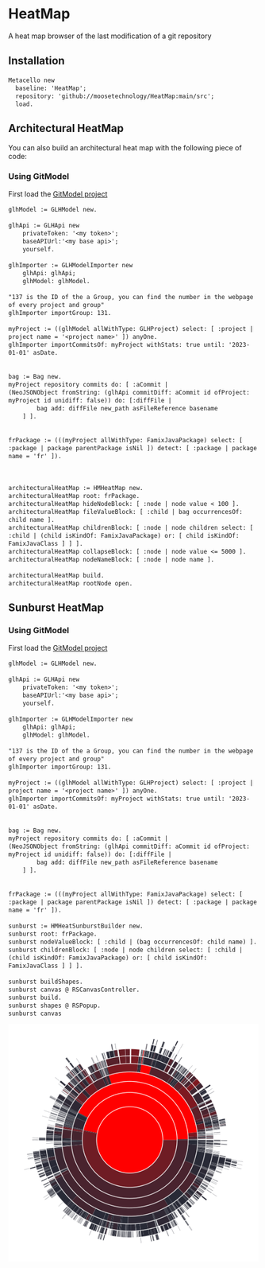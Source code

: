 # HeatMap

A heat map browser of the last modification of a git repository 

## Installation

```st
Metacello new
  baseline: 'HeatMap';
  repository: 'github://moosetechnology/HeatMap:main/src';
  load.
```

## Architectural HeatMap

You can also build an architectural heat map with the following piece of code:

### Using GitModel

First load the [GitModel project](https://github.com/moosetechnology/GitProjectHealth)

```st
glhModel := GLHModel new.

glhApi := GLHApi new
    privateToken: '<my token>';
    baseAPIUrl:'<my base api>';
    yourself.

glhImporter := GLHModelImporter new
    glhApi: glhApi;
    glhModel: glhModel.

"137 is the ID of the a Group, you can find the number in the webpage of every project and group"
glhImporter importGroup: 131.

myProject := ((glhModel allWithType: GLHProject) select: [ :project | project name = '<project name>' ]) anyOne.
glhImporter importCommitsOf: myProject withStats: true until: '2023-01-01' asDate.


bag := Bag new.
myProject repository commits do: [ :aCommit |
(NeoJSONObject fromString: (glhApi commitDiff: aCommit id ofProject: myProject id unidiff: false)) do: [:diffFile |
        bag add: diffFile new_path asFileReference basename
    ] ].


frPackage := (((myProject allWithType: FamixJavaPackage) select: [ :package | package parentPackage isNil ]) detect: [ :package | package name = 'fr' ]).



architecturalHeatMap := HMHeatMap new.
architecturalHeatMap root: frPackage.
architecturalHeatMap hideNodeBlock: [ :node | node value < 100 ].
architecturalHeatMap fileValueBlock: [ :child | bag occurrencesOf: child name ].
architecturalHeatMap childrenBlock: [ :node | node children select: [ :child | (child isKindOf: FamixJavaPackage) or: [ child isKindOf: FamixJavaClass ] ] ].
architecturalHeatMap collapseBlock: [ :node | node value <= 5000 ].
architecturalHeatMap nodeNameBlock: [ :node | node name ].

architecturalHeatMap build.
architecturalHeatMap rootNode open.

```

## Sunburst HeatMap

### Using GitModel

First load the [GitModel project](https://github.com/moosetechnology/GitProjectHealth)

```st
glhModel := GLHModel new.

glhApi := GLHApi new
    privateToken: '<my token>';
    baseAPIUrl:'<my base api>';
    yourself.

glhImporter := GLHModelImporter new
    glhApi: glhApi;
    glhModel: glhModel.

"137 is the ID of the a Group, you can find the number in the webpage of every project and group"
glhImporter importGroup: 131.

myProject := ((glhModel allWithType: GLHProject) select: [ :project | project name = '<project name>' ]) anyOne.
glhImporter importCommitsOf: myProject withStats: true until: '2023-01-01' asDate.


bag := Bag new.
myProject repository commits do: [ :aCommit |
(NeoJSONObject fromString: (glhApi commitDiff: aCommit id ofProject: myProject id unidiff: false)) do: [:diffFile |
        bag add: diffFile new_path asFileReference basename
    ] ].


frPackage := (((myProject allWithType: FamixJavaPackage) select: [ :package | package parentPackage isNil ]) detect: [ :package | package name = 'fr' ]).

sunburst := HMHeatSunburstBuilder new.
sunburst root: frPackage.
sunburst nodeValueBlock: [ :child | (bag occurrencesOf: child name) ].
sunburst childrenBlock: [ :node | node children select: [ :child | (child isKindOf: FamixJavaPackage) or: [ child isKindOf: FamixJavaClass ] ] ].

sunburst buildShapes.
sunburst canvas @ RSCanvasController.
sunburst build.
sunburst shapes @ RSPopup.
sunburst canvas
```

![A sunburst example showing one part red for hot, and another part more gray](docs/sunburst.png)
